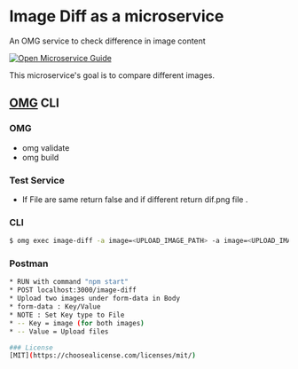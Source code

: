 # Image Diff as a microservice
An OMG service to check difference in image content

[![Open Microservice Guide](https://img.shields.io/badge/OMG-enabled-brightgreen.svg?style=for-the-badge)](https://microservice.guide)

This microservice's goal is to compare different images.

## [OMG](hhttps://microservice.guide) CLI

### OMG

* omg validate
* omg build

### Test Service

* If File are same return false and if different return dif.png file .

### CLI
```sh
$ omg exec image-diff -a image=<UPLOAD_IMAGE_PATH> -a image=<UPLOAD_IMAGE_PATH>
```

### Postman
```sh
* RUN with command "npm start"
* POST localhost:3000/image-diff
* Upload two images under form-data in Body
* form-data : Key/Value
* NOTE : Set Key type to File
* -- Key = image (for both images)
* -- Value = Upload files

### License
[MIT](https://choosealicense.com/licenses/mit/)